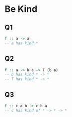 # Be Kind

## Q1

```haskell
f :: a -> a
-- a has kind *
```


## Q2

```haskell
f :: a -> b a -> T (b a)
-- b has kind * -> *
-- T has kind * -> *
```


## Q3

```haskell
f :: c a b -> c b a
-- c has kind of * -> * -> *
```
